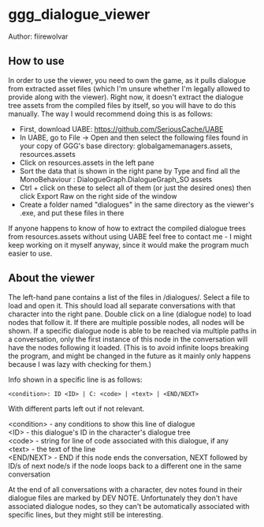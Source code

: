 # ggg_dialogue_viewer

Author: fiirewolvar

## How to use
In order to use the viewer, you need to own the game, as it pulls dialogue from extracted asset files (which I'm unsure whether I'm legally allowed to provide along with the viewer). Right now, it doesn't extract the dialogue tree assets from the compiled files by itself, so you will have to do this manually. The way I would recommend doing this is as follows:
- First, download UABE: https://github.com/SeriousCache/UABE
- In UABE, go to File -> Open and then select the following files found in your copy of GGG's base directory: globalgamemanagers.assets, resources.assets
- Click on resources.assets in the left pane
- Sort the data that is shown in the right pane by Type and find all the MonoBehaviour : DialogueGraph.DialogueGraph_SO assets
- Ctrl + click on these to select all of them (or just the desired ones) then click Export Raw on the right side of the window
- Create a folder named "dialogues" in the same directory as the viewer's .exe, and put these files in there

If anyone happens to know of how to extract the compiled dialogue trees from resources.assets without using UABE feel free to contact me - 
I might keep working on it myself anyway, since it would make the program much easier to use.

## About the viewer
The left-hand pane contains a list of the files in /dialogues/. Select a file to load and open it. This should load all separate conversations with that character into the right pane.  Double click on a line (dialogue node) to load nodes that follow it. If there are multiple possible nodes, all nodes will be shown. If a specific dialogue node is able to be reached via multiple paths in a conversation, only the first instance of this node in the conversation will have the nodes following it loaded. (This is to avoid infinite loops breaking the program, and might be changed in the future as it mainly only happens because I was lazy with checking for them.)

Info shown in a specific line is as follows:  
~~~
<condition>: ID <ID> | C: <code> | <text> | <END/NEXT>
~~~  
With different parts left out if not relevant.

\<condition> - any conditions to show this line of dialogue  
\<ID> - this dialogue's ID in the character's dialogue tree  
\<code> - string for line of code associated with this dialogue, if any  
\<text> - the text of the line  
\<END/NEXT> - END if this node ends the conversation, NEXT followed by ID/s of next node/s if the node loops back to a different one in the same conversation  

At the end of all conversations with a character, dev notes found in their dialogue files are marked by DEV NOTE. Unfortunately they don't have associated dialogue nodes, so they can't be automatically associated with specific lines, but they might still be interesting.
